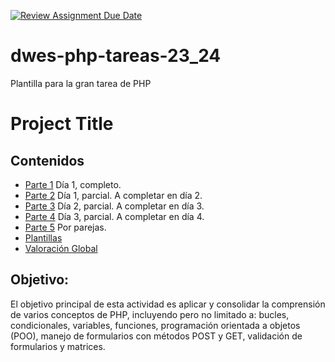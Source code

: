 [![Review Assignment Due Date](https://classroom.github.com/assets/deadline-readme-button-24ddc0f5d75046c5622901739e7c5dd533143b0c8e959d652212380cedb1ea36.svg)](https://classroom.github.com/a/b6Vzq9XB)
# dwes-php-tareas-23_24
Plantilla para la gran tarea de PHP
# Project Title

## Contenidos
- [Parte 1](Parte_1) Día 1, completo.
- [Parte 2](Parte_2) Día 1, parcial. A completar en día 2.
- [Parte 3](Parte_3) Día 2, parcial. A completar en día 3.
- [Parte 4](Parte_4) Día 3, parcial. A completar en día 4.
- [Parte 5](Parte_5) Por parejas.
- [Plantillas](Plantillas)
- [Valoración Global](ValoracionGlobal.md)

## **Objetivo:**
El objetivo principal de esta actividad es aplicar y consolidar la comprensión de varios conceptos de PHP, incluyendo pero no limitado a: bucles, condicionales, variables, funciones, programación orientada a objetos (POO), manejo de formularios con métodos POST y GET, validación de formularios y matrices.
